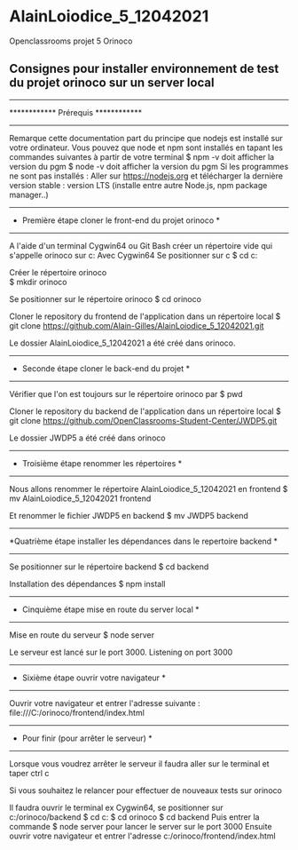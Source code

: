 # AlainLoiodice_5_12042021
Openclassrooms projet 5 Orinoco


## Consignes pour installer environnement de test du projet orinoco sur un server local


******************************************************************************************
************                       Prérequis                                  ************
******************************************************************************************

Remarque cette documentation part du principe que nodejs est installé sur votre ordinateur.
Vous pouvez que node et npm sont installés en tapant les commandes suivantes à partir de votre terminal
$ npm -v doit afficher la version du pgm
$ node -v doit afficher la version du pgm
Si les programmes ne sont pas installés : 
Aller sur https://nodejs.org et télécharger la dernière version stable : version LTS (installe entre autre Node.js, npm package manager..)


********************************************************
* Première étape cloner le front-end du projet orinoco *
********************************************************

A l'aide d'un terminal Cygwin64 ou Git Bash  créer un répertoire vide qui s'appelle orinoco sur c:
Avec Cygwin64
Se positionner sur c
$ cd c:  
  
Créer le répertoire orinoco                                        
$ mkdir orinoco

Se positionner sur le répertoire orinoco
$ cd orinoco

Cloner le repository du frontend de l'application dans un répertoire local
$ git clone https://github.com/Alain-Gilles/AlainLoiodice_5_12042021.git

Le dossier AlainLoiodice_5_12042021 a été créé dans orinoco.

***********************************************
* Seconde étape cloner le back-end du projet  *
***********************************************

Vérifier que l'on est toujours sur le répertoire orinoco  par $ pwd

Cloner le repository du backend de l'application dans un répertoire local
$ git clone https://github.com/OpenClassrooms-Student-Center/JWDP5.git

Le dossier JWDP5 a été créé dans orinoco

********************************************
* Troisième étape renommer les répertoires *
********************************************

Nous allons renommer le répertoire AlainLoiodice_5_12042021 en frontend
 $ mv AlainLoiodice_5_12042021 frontend

Et renommer le fichier JWDP5 en backend
$ mv JWDP5 backend 

***********************************************************************
*Quatrième étape installer les dépendances dans le repertoire backend *
***********************************************************************

Se positionner sur le répertoire backend
$ cd backend

Installation des dépendances
$ npm install

**********************************************************
* Cinquième étape mise en route du server local          *
**********************************************************

Mise en route du serveur
$ node server

Le serveur est lancé sur le port 3000. Listening on port 3000

***************************************************
* Sixième étape ouvrir votre navigateur           *
***************************************************

Ouvrir votre navigateur et entrer l'adresse suivante :  file:///C:/orinoco/frontend/index.html


*********************************************
* Pour finir (pour arrêter le serveur)      *
*********************************************

Lorsque vous voudrez arrêter le serveur il faudra aller sur le terminal et taper ctrl c

Si vous souhaitez le relancer pour effectuer de nouveaux tests sur orinoco

Il faudra ouvrir le terminal ex Cygwin64, se positionner sur c:/orinoco/backend
$ cd c:
$ cd orinoco
$ cd backend
Puis entrer la commande $ node server pour lancer le server sur le port 3000
Ensuite ouvrir votre navigateur et entrer l'adresse 
c:/orinoco/frontend/index.html

